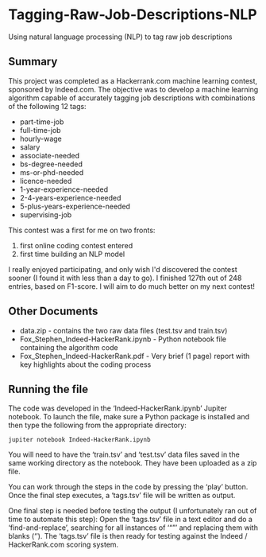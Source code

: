 # Tagging-Raw-Job-Descriptions-NLP
Using natural language processing (NLP) to tag raw job descriptions

## Summary
This project was completed as a Hackerrank.com machine learning contest, sponsored by Indeed.com. The objective was to develop a machine learning algorithm capable of accurately tagging job descriptions with combinations of the following 12 tags:
* part-time-job
* full-time-job
* hourly-wage
* salary
* associate-needed
* bs-degree-needed
* ms-or-phd-needed
* licence-needed
* 1-year-experience-needed
* 2-4-years-experience-needed
* 5-plus-years-experience-needed
* supervising-job

This contest was a first for me on two fronts:
1. first online coding contest entered
2. first time building an NLP model

I really enjoyed participating, and only wish I'd discovered the contest sooner (I found it with less than a day to go). I finished 127th out of 248 entries, based on F1-score. I will aim to do much better on my next contest!

## Other Documents
* data.zip - contains the two raw data files (test.tsv and train.tsv)
* Fox_Stephen_Indeed-HackerRank.ipynb - Python notebook file containing the algorithm code
* Fox_Stephen_Indeed-HackerRank.pdf - Very brief (1 page) report with key highlights about the coding process

## Running the file
The code was developed in the ‘Indeed-HackerRank.ipynb’ Jupiter notebook. To launch the file, make sure a Python package is installed and then type the following from the appropriate directory:

`jupiter notebook Indeed-HackerRank.ipynb`

You will need to have the ‘train.tsv’ and ‘test.tsv’ data files saved in the same working directory as the notebook. They have been uploaded as a zip file.

You can work through the steps in the code by pressing the ‘play’ button. Once the final step executes, a ‘tags.tsv’ file will be written as output. 

One final step is needed before testing the output (I unfortunately ran out of time to automate this step): Open the ‘tags.tsv’ file in a text editor and do a ‘find-and-replace’, searching for all instances of ‘“”’ and replacing them with blanks (‘’). The ‘tags.tsv’ file is then ready for testing against the Indeed / HackerRank.com scoring system.
